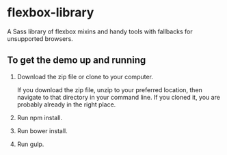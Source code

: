 # flexbox-library
A Sass library of flexbox mixins and handy tools with fallbacks for unsupported browsers.

## To get the demo up and running
1. Download the zip file or clone to your computer.

   If you download the zip file, unzip to your preferred location, then navigate to that directory in your command line. If you cloned it, you are probably already in the right place.

2. Run npm install.
3. Run bower install.
4. Run gulp.
